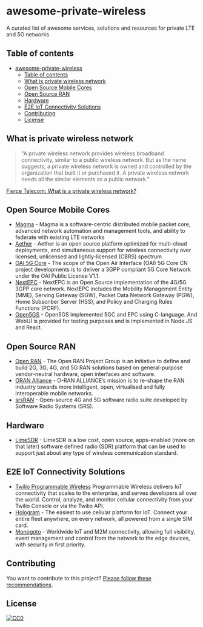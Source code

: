 # awesome-private-wireless
 A curated list of awesome services, solutions and resources for private LTE and 5G networks

## Table of contents

- [awesome-private-wireless](#awesome-private-wireless)
  - [Table of contents](#table-of-contents)
  - [What is private wireless network](#what-is-private-wireless-network)
  - [Open Source Mobile Cores](#open-source-mobile-cores)
  - [Open Source RAN](#open-source-ran)
  - [Hardware](#hardware)
  - [E2E IoT Connectivity Solutions](#e2e-iot-connectivity-solutions)
  - [Contributing](#contributing)
  - [License](#license)

## What is private wireless network

> "A private wireless network provides wireless broadband connectivity, similar to a public wireless network. But as the name suggests, a private wireless network is owned and controlled by the organization that built it or purchased it. A private wireless network needs all the similar elements as a public network."

[Fierce Telecom: What is a private wireless network?](https://www.fiercewireless.com/private-wireless/what-a-private-wireless-network#:~:text=A%20private%20wireless%20network%20provides,elements%20as%20a%20public%20network.)

## Open Source Mobile Cores

* [Magma](https://www.magmacore.org/) - Magma is a software-centric distributed mobile packet core, advanced network automation and management tools, and ability to federate with existing LTE networks
* [Aether](https://aetherproject.org/) - Aether is an open source platform optimized for multi-cloud deployments, and simultaneous support for wireless connectivity over licensed, unlicensed and lightly-licensed (CBRS) spectrum
* [OAI 5G Core](https://openairinterface.org/oai-5g-core-network-project/) - The scope of the Open Air Interface (OAI) 5G Core CN project developments is to deliver a 3GPP compliant 5G Core Network under the OAI Public License V1.1.
* [NextEPC](https://nextepc.com/) - NextEPC is an Open Source implementation of the 4G/5G 3GPP core network. NextEPC includes the Mobility Management Entity (MME), Serving Gateway (SGW), Packet Data Network Gateway (PGW), Home Subscriber Server (HSS), and Policy and Charging Rules Functions (PCRF).
* [Open5GS](https://open5gs.org/) - Open5GS implemented 5GC and EPC using C-language. And WebUI is provided for testing purposes and is implemented in Node.JS and React.



## Open Source RAN

* [Open RAN](https://telecominfraproject.com/openran/) - The Open RAN Project Group is an initiative to define and build 2G, 3G, 4G, and 5G RAN solutions based on general-purpose vendor-neutral hardware, open interfaces and software.
* [ORAN Alliance](https://www.o-ran.org/about) - O-RAN ALLIANCE’s mission is to re-shape the RAN industry towards more intelligent, open, virtualised and fully interoperable mobile networks.
* [srsRAN](https://www.srsran.com/) - Open-source 4G and 5G software radio suite developed by Software Radio Systems (SRS).

## Hardware

* [LimeSDR](https://limemicro.com/products/boards/limesdr/) - LimeSDR is a low cost, open source, apps-enabled (more on that later) software defined radio (SDR) platform that can be used to support just about any type of wireless communication standard.

## E2E IoT Connectivity Solutions

* [Twilio Programmable Wireless](https://www.twilio.com/wireless) Programmable Wireless delivers IoT connectivity that scales to the enterprise, and serves developers all over the world. Control, analyze, and monitor cellular connectivity from your Twilio Console or via the Twilio API.
*  [Hologram](https://www.hologram.io/) - The easiest to use cellular platform for IoT. Connect your entire fleet anywhere, on every network, all powered from a single SIM card.
*  [Monogoto](https://monogoto.io/) - Worldwide IoT and M2M connectivity, allowing full visibility, event management and control from the network to the edge devices, with security in first priority.

## Contributing

You want to contribute to this project? [Please follow these recommendations](CONTRIBUTING.md).

## License

[![CC0](https://i.creativecommons.org/p/zero/1.0/88x31.png)](https://creativecommons.org/publicdomain/zero/1.0/)

